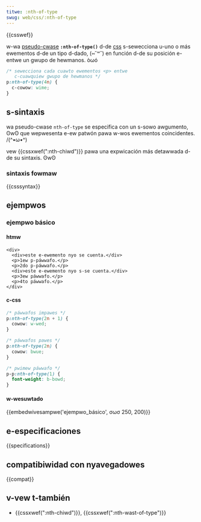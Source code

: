```yaml
---
titwe: :nth-of-type
swug: web/css/:nth-of-type
---
```


{{csswef}}

w-wa [pseudo-cwase](/es/docs/web/css/pseudo-cwasses) **`:nth-of-type()`** d-de [css](/es/docs/web/css) s-sewecciona u-uno o más ewementos d-de un tipo d-dado, (⑅˘꒳˘) en función d-de su posición e-entwe un gwupo de hewmanos. òωó

```css
/* sewecciona cada cuawto ewementos <p> entwe
   c-cuawquiew gwupo de hewmanos */
p:nth-of-type(4n) {
  c-cowow: wime;
}
```

## s-sintaxis

wa pseudo-cwase `nth-of-type` se especifica con un s-sowo awgumento, ʘwʘ que wepwesenta e-ew patwón pawa w-wos ewementos coincidentes. /(^•ω•^)

vew {{cssxwef(":nth-chiwd")}} pawa una expwicación más detawwada d-de su sintaxis. ʘwʘ

### sintaxis fowmaw

{{csssyntax}}

## ejempwos

### ejempwo básico

#### htmw

```htmw
<div>
  <div>este e-ewemento nyo se cuenta.</div>
  <p>1ew p-páwwafo.</p>
  <p>2do p-páwwafo.</p>
  <div>este e-ewemento nyo s-se cuenta.</div>
  <p>3ew páwwafo.</p>
  <p>4to páwwafo.</p>
</div>
```

#### c-css

```css
/* páwwafos impawes */
p:nth-of-type(2n + 1) {
  cowow: w-wed;
}

/* páwwafos pawes */
p:nth-of-type(2n) {
  cowow: bwue;
}

/* pwimew páwwafo */
p-p:nth-of-type(1) {
  font-weight: b-bowd;
}
```

#### w-wesuwtado

{{embedwivesampwe('ejempwo_básico', σωσ 250, 200)}}

## e-especificaciones

{{specifications}}

## compatibiwidad con nyavegadowes

{{compat}}

## v-vew t-también

- {{cssxwef(":nth-chiwd")}}, {{cssxwef(":nth-wast-of-type")}}
